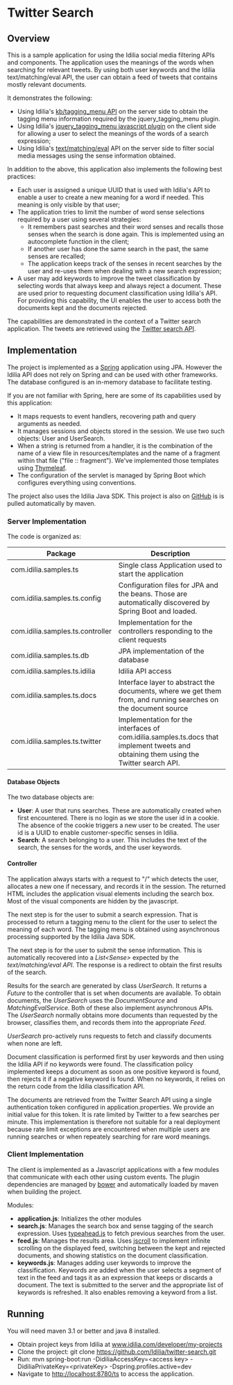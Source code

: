 Twitter Search
==============

## Overview
This is a sample application for using the Idilia social media filtering APIs and components. The application uses the meanings of the words when searching for relevant tweets. By using both user keywords and the Idilia text/matching/eval API, the user can obtain a feed of tweets that contains mostly relevant documents.

It demonstrates the following:
* Using Idilia's [kb/tagging_menu API](http://www.idilia.com/developer/language-graph/api/kb-tagging-menu/) on the server side to obtain the tagging menu information required by the jquery_tagging_menu plugin.
* Using Idilia's [jquery_tagging_menu javascript plugin](https://github.com/Idilia/idilia-tagging-menu) on the client side for allowing a user to select the meanings of the words of a search expression;
* Using Idilia's [text/matching/eval](http://www.idilia.com/developer/semantic-matching/api/text-matching-eval/) API on the server side to filter social media messages using the sense information obtained.

In addition to the above, this application also implements the following best practices:
* Each user is assigned a unique UUID that is used with Idilia's API to enable a user to create a new meaning for a word if needed. This meaning is only visible by that user;
* The application tries to limit the number of word sense selections required by a user using several strategies:
  * It remembers past searches and their word senses and recalls those senses when the search is done again. This is implemented using an autocomplete function in the client;
  * If another user has done the same search in the past, the same senses are recalled;
  * The application keeps track of the senses in recent searches by the user and re-uses them when dealing with a new search expression;
* A user may add keywords to improve the tweet classification by selecting words that always keep and always reject a document. These are used prior to requesting document classification using Idilia's API. For providing this capability, the UI enables the user to access both the documents kept and the documents rejected.

The capabilities are demonstrated in the context of a Twitter search application. The tweets are retrieved using the [Twitter search API](https://dev.twitter.com/rest/public/search).

## Implementation
The project is implemented as a [Spring](http://spring.io/) application using JPA. However the Idilia API does not rely on Spring and can be used with other frameworks. The database configured is an in-memory database to facilitate testing.

If you are not familiar with Spring, here are some of its capabilities used by this application:
* It maps requests to event handlers, recovering path and query arguments as needed.
* It manages sessions and objects stored in the session. We use two such objects: User and UserSearch.
* When a string is returned from a handler, it is the combination of the name of a view file in resources/templates and the name of a fragment within that file ("file :: fragment"). We've implemented those templates using [Thymeleaf](http://www.thymeleaf.org/).
* The configuration of the servlet is managed by Spring Boot which configures everything using conventions.

The project also uses the Idilia Java SDK. This project is also on [GitHub](https://github.com/Idilia/idilia-java-sdk) is is pulled automatically by maven.

### Server Implementation

The code is organized as:

Package | Description
------- | -----------
com.idilia.samples.ts | Single class Application used to start the application
com.idilia.samples.ts.config | Configuration files for JPA and the beans. Those are automatically discovered by Spring Boot and loaded.
com.idilia.samples.ts.controller | Implementation for the controllers responding to the client requests
com.idilia.samples.ts.db | JPA implementation of the database
com.idilia.samples.ts.idilia | Idilia API access
com.idilia.samples.ts.docs | Interface layer to abstract the documents, where we get them from, and running searches on the document source
com.idilia.samples.ts.twitter | Implementation for the interfaces of com.idilia.samples.ts.docs that implement tweets and obtaining them using the Twitter search API.

#### Database Objects
The two database objects are:
* **User**: A user that runs searches. These are automatically created when first encountered. There is no login as we store the user id in a cookie. The absence of the cookie triggers a new user to be created. The user id is a UUID to enable customer-specific senses in Idilia.
* **Search**: A search belonging to a user. This includes the text of the search, the senses for the words, and the user keywords.

#### Controller
The application always starts with a request to "/" which detects the user, allocates a new one if necessary, and records it in the session. The returned HTML includes the application visual elements including the search box. Most of the visual components are hidden by the javascript.

The next step is for the user to submit a search expression. That is processed to return a tagging menu to the client for the user to select the meaning of each word. The tagging menu is obtained using asynchronous processing supported by the Idilia Java SDK.

The next step is for the user to submit the sense information. This is automatically recovered into a *List&lt;Sense&gt;* expected by the *text/matching/eval API*. The response is a redirect to obtain the first results of the search.

Results for the search are generated by class *UserSearch*. It returns a *Future* to the controller that is set when documents are available. To obtain documents, the *UserSearch* uses the *DocumentSource* and *MatchingEvalService*. Both of these also implement asynchronous APIs. The *UserSearch* normally obtains more documents than requested by the browser, classifies them, and records them into the appropriate *Feed*.

*UserSearch* pro-actively runs requests to fetch and classify documents when none are left.

Document classification is performed first by user keywords and then using the Idilia API if no keywords were found. The classification policy implemented keeps a document as soon as one positive keyword is found, then rejects it if a negative keyword is found. When no keywords, it relies on the return code from the Idilia classification API.

The documents are retrieved from the Twitter Search API using a single authentication token configured in application.properties. We provide an initial value for this token. It is rate limited by Twitter to a few searches per minute. This implementation is therefore not suitable for a real deployment because rate limit exceptions are encountered when multiple users are running searches or when repeately searching for rare word meanings.

### Client Implementation
The client is implemented as a Javascript applications with a few modules that communicate with each other using custom events. The plugin dependencies are managed by [bower](http://bower.io/) and automatically loaded by maven when building the project.

Modules:
* **application.js**: Initializes the other modules
* **search.js**: Manages the search box and sense tagging of the search expression. Uses [typeahead.js](https://twitter.github.io/typeahead.js/) to fetch previous searches from the user.
* **feed.js**: Manages the results area. Uses [jscroll](http://jscroll.com/) to implement infinite scrolling on the displayed feed, switching between the kept and rejected documents, and showing statistics on the document classification.
* **keywords.js**: Manages adding user keywords to improve the classification. Keywords are added when the user selects a segment of text in the feed and tags it as an expression that keeps or discards a document. The text is submitted to the server and the appropriate list of keywords is refreshed. It also enables removing a keyword from a list.

## Running
You will need maven 3.1 or better and java 8 installed.
* Obtain project keys from Idilia at www.idilia.com/developer/my-projects
* Clone the project: git clone https://github.com/Idilia/twitter-search.git
* Run: mvn spring-boot:run -DidiliaAccessKey=&lt;access key&gt; -DidiliaPrivateKey=&lt;privateKey&gt; -Dspring.profiles.active=dev
* Navigate to [http://localhost:8780/ts](http://localhost:8780/ts) to access the application.

